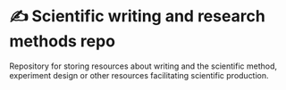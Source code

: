 # ✍️ Scientific writing and research methods repo
Repository for storing resources about writing and the scientific method, experiment design or other resources facilitating scientific production. 
